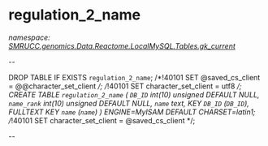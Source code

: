 ﻿# regulation_2_name
_namespace: [SMRUCC.genomics.Data.Reactome.LocalMySQL.Tables.gk_current](./index.md)_

--
 
 DROP TABLE IF EXISTS `regulation_2_name`;
 /*!40101 SET @saved_cs_client = @@character_set_client */;
 /*!40101 SET character_set_client = utf8 */;
 CREATE TABLE `regulation_2_name` (
 `DB_ID` int(10) unsigned DEFAULT NULL,
 `name_rank` int(10) unsigned DEFAULT NULL,
 `name` text,
 KEY `DB_ID` (`DB_ID`),
 FULLTEXT KEY `name` (`name`)
 ) ENGINE=MyISAM DEFAULT CHARSET=latin1;
 /*!40101 SET character_set_client = @saved_cs_client */;
 
 --




